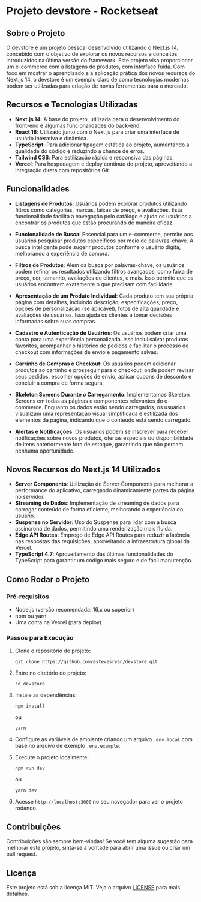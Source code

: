 # Projeto devstore - Rocketseat

## Sobre o Projeto

O devstore é um projeto pessoal desenvolvido utilizando o Next.js 14, concebido com o objetivo de explorar os novos recursos e conceitos introduzidos na última versão do framework. Este projeto visa proporcionar um e-commerce com a listagens de produtos, com interface fuida. Com foco em mostrar o aprendizado e a aplicação prática dos novos recursos do Next.js 14, o devstore é um exemplo claro de como tecnologias modernas podem ser utilizadas para criação de novas ferramentas para o mercado.

## Recursos e Tecnologias Utilizadas

- **Next.js 14**: A base do projeto, utilizada para o desenvolvimento do front-end e algumas funcionalidades do back-end.
- **React 18**: Utilizado junto com o Next.js para criar uma interface de usuário interativa e dinâmica.
- **TypeScript**: Para adicionar tipagem estática ao projeto, aumentando a qualidade do código e reduzindo a chance de erros.
- **Tailwind CSS**: Para estilização rápida e responsiva das páginas.
- **Vercel**: Para hospedagem e deploy contínuo do projeto, aproveitando a integração direta com repositórios Git.

## Funcionalidades

- **Listagens de Produtos**: Usuários podem explorar produtos utilizando filtros como categorias, marcas, faixas de preço, e avaliações. Esta funcionalidade facilita a navegação pelo catálogo e ajuda os usuários a encontrar os produtos que estão procurando de maneira eficaz.

- **Funcionalidade de Busca**: Essencial para um e-commerce, permite aos usuários pesquisar produtos específicos por meio de palavras-chave. A busca inteligente pode sugerir produtos conforme o usuário digita, melhorando a experiência de compra.

- **Filtros de Produtos**: Além da busca por palavras-chave, os usuários podem refinar os resultados utilizando filtros avançados, como faixa de preço, cor, tamanho, avaliações de clientes, e mais. Isso permite que os usuários encontrem exatamente o que precisam com facilidade.

- **Apresentação de um Produto Individual**: Cada produto tem sua própria página com detalhes, incluindo descrição, especificações, preço, opções de personalização (se aplicável), fotos de alta qualidade e avaliações de usuários. Isso ajuda os clientes a tomar decisões informadas sobre suas compras.

- **Cadastro e Autenticação de Usuários**: Os usuários podem criar uma conta para uma experiência personalizada. Isso inclui salvar produtos favoritos, acompanhar o histórico de pedidos e facilitar o processo de checkout com informações de envio e pagamento salvas.

- **Carrinho de Compras e Checkout**: Os usuários podem adicionar produtos ao carrinho e prosseguir para o checkout, onde podem revisar seus pedidos, escolher opções de envio, aplicar cupons de desconto e concluir a compra de forma segura.

- **Skeleton Screens Durante o Carregamento**: Implementamos Skeleton Screens em todas as páginas e componentes relevantes do e-commerce. Enquanto os dados estão sendo carregados, os usuários visualizam uma representação visual simplificada e estilizada dos elementos da página, indicando que o conteúdo está sendo carregado.

- **Alertas e Notificações**: Os usuários podem se inscrever para receber notificações sobre novos produtos, ofertas especiais ou disponibilidade de itens anteriormente fora de estoque, garantindo que não percam nenhuma oportunidade.


## Novos Recursos do Next.js 14 Utilizados

- **Server Components**: Utilização de Server Components para melhorar a performance do aplicativo, carregando dinamicamente partes da página no servidor.
- **Streaming de Dados**: Implementação de streaming de dados para carregar conteúdo de forma eficiente, melhorando a experiência do usuário.
- **Suspense no Servidor**: Uso do Suspense para lidar com a busca assíncrona de dados, permitindo uma renderização mais fluida.
- **Edge API Routes**: Emprego de Edge API Routes para reduzir a latência nas respostas das requisições, aproveitando a infraestrutura global da Vercel.
- **TypeScript 4.7**: Aproveitamento das últimas funcionalidades do TypeScript para garantir um código mais seguro e de fácil manutenção.

## Como Rodar o Projeto

### Pré-requisitos

- Node.js (versão recomendada: 16.x ou superior)
- npm ou yarn
- Uma conta na Vercel (para deploy)

### Passos para Execução

1. Clone o repositório do projeto:
   ```
   git clone https://github.com/estevesryan/devstore.git
   ```
2. Entre no diretório do projeto:
   ```
   cd devstore
   ```
3. Instale as dependências:
   ```
   npm install
   ```
   ou
   ```
   yarn
   ```
4. Configure as variáveis de ambiente criando um arquivo `.env.local` com base no arquivo de exemplo `.env.example`.

5. Execute o projeto localmente:
   ```
   npm run dev
   ```
   ou
   ```
   yarn dev
   ```
6. Acesse `http://localhost:3000` no seu navegador para ver o projeto rodando.

## Contribuições

Contribuições são sempre bem-vindas! Se você tem alguma sugestão para melhorar este projeto, sinta-se à vontade para abrir uma issue ou criar um pull request.

## Licença

Este projeto está sob a licença MIT. Veja o arquivo [LICENSE](LICENSE) para mais detalhes.
